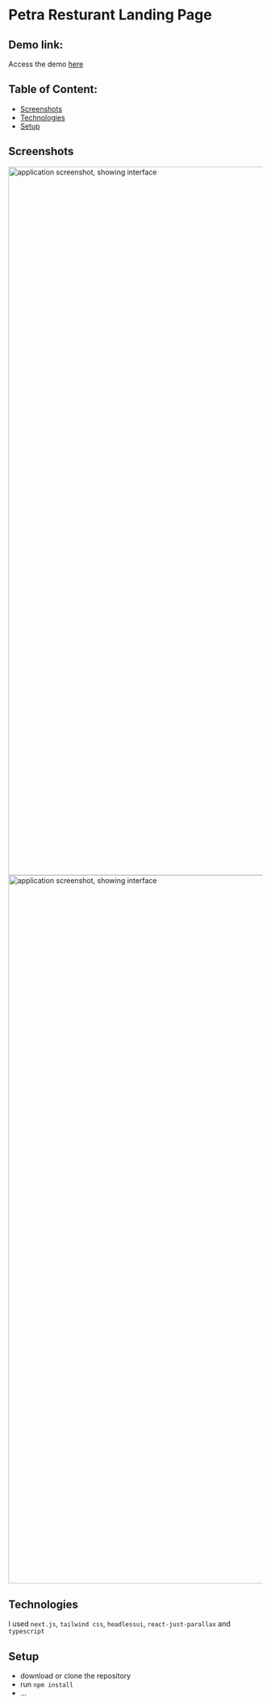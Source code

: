 # Petra Resturant Landing Page


## Demo link:
Access the demo [here](https://petra-landing-page.vercel.app/)

## Table of Content:

- [Screenshots](#screenshots)
- [Technologies](#technologies)
- [Setup](#setup)


## Screenshots

<img width="1403" alt="application screenshot, showing interface" src="https://github.com/Susnfor/petra-landing-page/assets/97429786/3399d1a9-65b4-41d1-a4ed-975a94fbd19b">
<img width="1403" alt="application screenshot, showing interface" src="https://github.com/Susnfor/petra-landing-page/assets/97429786/6e329d17-e43a-4724-bc81-9cc1042e527c">

## Technologies
I used `next.js`, `tailwind css`, `headlessui`, `react-just-parallax` and `typescript` 

## Setup
- download or clone the repository
- run `npm install`
- ...

